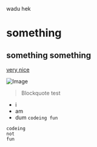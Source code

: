wadu hek
# something

## something something

[very nice](https://www.youtube.com/watch?v=dQw4w9WgXcQ)

![Image](./assets-old/chikn.jpg)

> Blockquote test
- i
- am
- dum
`codeing fun`
```
codeing
not
fun
```